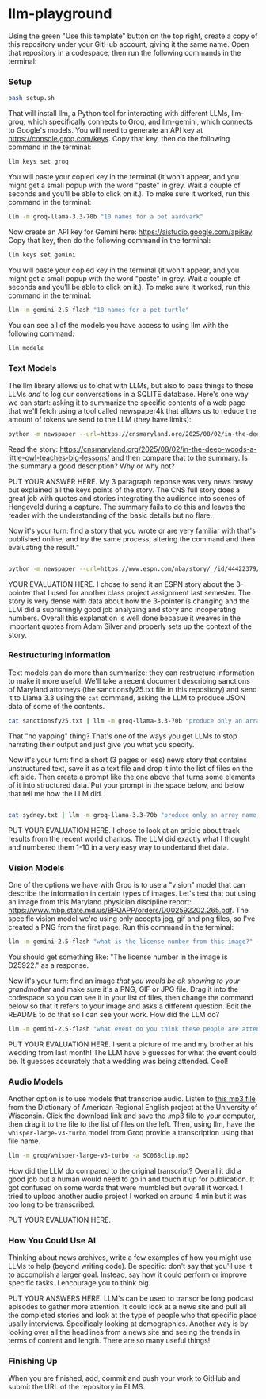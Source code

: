 # llm-playground

Using the green "Use this template" button on the top right, create a copy of this repository under your GitHub account, giving it the same name. Open that repository in a codespace, then run the following commands in the terminal:

### Setup

```bash
bash setup.sh
```

That will install llm, a Python tool for interacting with different LLMs, llm-groq, which specifically connects to Groq, and llm-gemini, which connects to Google's models. You will need to generate an API key at https://console.groq.com/keys. Copy that key, then do the following command in the terminal:

```bash
llm keys set groq
```

You will paste your copied key in the terminal (it won't appear, and you might get a small popup with the word "paste" in grey. Wait a couple of seconds and you'll be able to click on it.). To make sure it worked, run this command in the terminal:

```bash
llm -m groq-llama-3.3-70b "10 names for a pet aardvark"
```

Now create an API key for Gemini here: https://aistudio.google.com/apikey. Copy that key, then do the following command in the terminal:

```bash
llm keys set gemini
```

You will paste your copied key in the terminal (it won't appear, and you might get a small popup with the word "paste" in grey. Wait a couple of seconds and you'll be able to click on it.). To make sure it worked, run this command in the terminal:

```bash
llm -m gemini-2.5-flash "10 names for a pet turtle"
```

You can see all of the models you have access to using llm with the following command:

```bash
llm models
```

### Text Models

The llm library allows us to chat with LLMs, but also to pass things to those LLMs _and_ to log our conversations in a SQLITE database. Here's one way we can start: asking it to summarize the specific contents of a web page that we'll fetch using a tool called newspaper4k that allows us to reduce the amount of tokens we send to the LLM (they have limits):

```bash
python -m newspaper --url=https://cnsmaryland.org/2025/08/02/in-the-deep-woods-a-little-owl-teaches-big-lessons/ -of=text | llm -m groq/openai/gpt-oss-120b "summarize this story in 3 paragraphs"
```

Read the story: https://cnsmaryland.org/2025/08/02/in-the-deep-woods-a-little-owl-teaches-big-lessons/ and then compare that to the summary. Is the summary a good description? Why or why not?

PUT YOUR ANSWER HERE. My 3 paragraph reponse was very news heavy but explained all the keys points of the story. The CNS full story does a great job with quotes and stories integrating the audience into scenes of Hengeveld during a capture. The summary fails to do this and leaves the reader with the understanding of the basic details but no flare. 


Now it's your turn: find a story that you wrote or are very familiar with that's published online, and try the same process, altering the command and then evaluating the result."




```bash

python -m newspaper --url=https://www.espn.com/nba/story/_/id/44422379/too-many-3-pointers-why-nba-think-issue | llm -m groq/openai/gpt-oss-120b "summarize this story in 3 paragraphs"
```

YOUR EVALUATION HERE. I chose to send it an ESPN story about the 3-pointer that I used for another class project assignment last semester. The story is very dense with data about how the 3-pointer is changing and the LLM did a suprisningly good job analyzing and story and incoperating numbers. Overall this explanation is well done becasue it weaves in the important quotes from Adam Silver and properly sets up the context of the story. 

### Restructuring Information

Text models can do more than summarize; they can restructure information to make it more useful. We'll take a recent document describing sanctions of Maryland attorneys (the sanctionsfy25.txt file in this repository) and send it to Llama 3.3 using the `cat` command, asking the LLM to produce JSON data of some of the contents.

```bash
cat sanctionsfy25.txt | llm -m groq-llama-3.3-70b "produce only an array of JSON objects based on the text with the following keys: name, sanction, date, description. The date should be in the yyyy-mm-dd format. No yapping." 
```

That "no yapping" thing? That's one of the ways you get LLMs to stop narrating their output and just give you what you specify.

Now it's your turn: find a short (3 pages or less) news story that contains unstructured text, save it as a text file and drop it into the list of files on the left side. Then create a prompt like the one above that turns some elements of it into structured data. Put your prompt in the space below, and below that tell me how the LLM did.

```bash

cat sydney.txt | llm -m groq-llama-3.3-70b "produce only an array name, time and event for all the track results mentioned in this article and any important info about the, ex. world record." 

```

PUT YOUR EVALUATION HERE. I chose to look at an article about track results from the recent world champs. The LLM did exactly what I thought and numbered them 1-10 in a very easy way to undertand thet data. 

### Vision Models

One of the options we have with Groq is to use a "vision" model that can describe the information in certain types of images. Let's test that out using an image from this Maryland physician discipline report: https://www.mbp.state.md.us/BPQAPP/orders/D002592202.265.pdf. The specific vision model we're using only accepts jpg, gif and png files, so I've created a PNG from the first page. Run this command in the terminal:

```bash
llm -m gemini-2.5-flash "what is the license number from this image?" -a md_doc.png
```

You should get something like: "The license number in the image is D25922." as a response.

Now it's your turn: find an image _that you would be ok showing to your grandmother_ and make sure it's a PNG, GIF or JPG file. Drag it into the codespace so you can see it in your list of files, then change the command below so that it refers to your image and asks a different question. Edit the README to do that so I can see your work. How did the LLM do?

```bash
llm -m gemini-2.5-flash "what event do you think these people are attending?" -a IMG_0262.JPEG
```

PUT YOUR EVALUATION HERE. I sent a picture of me and my brother at his wedding from last month! The LLM have 5 guesses for what the event could be. It guesses accurately that a wedding was being attended. Cool! 


### Audio Models

Another option is to use models that transcribe audio. Listen to [this mp3 file](https://dare.wisc.edu/audio/south-carolina-desegregating-edisto-state-park/) from the Dictionary of American Regional English project at the University of Wisconsin. Click the download link and save the .mp3 file to your computer, then drag it to the file to the list of files on the left. Then, using llm, have the `whisper-large-v3-turbo` model from Groq provide a transcription using that file name.

```bash
llm -m groq/whisper-large-v3-turbo -a SC068clip.mp3
```

How did the LLM do compared to the original transcript? Overall it did a good job but a human would need to go in and touch it up for publication. It got confused on some words that were mumbled but overall it worked. I tried to upload another audio project I worked on around 4 min but it was too long to be transcribed. 

PUT YOUR EVALUATION HERE.

### How You Could Use AI

Thinking about news archives, write a few examples of how you might use LLMs to help (beyond writing code). Be specific: don't say that you'll use it to accomplish a larger goal. Instead, say how it could perform or improve specific tasks. I encourage you to think big.

PUT YOUR ANSWERS HERE. LLM's can be used to transcribe long podcast episodes to gather more attention. It could look at a news site and pull all the completed stories and look at the type of people who that specific place usally interviews. Specificaly looking at demographics. Another way is by looking over all the headlines from a news site and seeing the trends in terms of content and length. There are so many useful things!

### Finishing Up

When you are finished, add, commit and push your work to GitHub and submit the URL of the repository in ELMS.